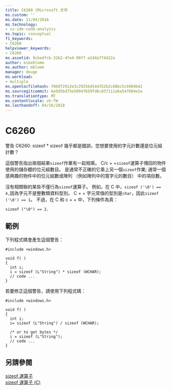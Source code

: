 ```yaml
---
title: C6260 |Microsoft 文件
ms.custom: ''
ms.date: 11/04/2016
ms.technology:
- vs-ide-code-analysis
ms.topic: conceptual
f1_keywords:
- C6260
helpviewer_keywords:
- C6260
ms.assetid: 9cbedfcb-32b2-4fe4-99f7-a2d4a7f4422a
author: mikeblome
ms.author: mblome
manager: douge
ms.workload:
- multiple
ms.openlocfilehash: f06072912e3c29256d544352b2c88bc5c6904b42
ms.sourcegitcommit: 6a9d5bd75e50947659fd6c837111a6a547884e2a
ms.translationtype: MT
ms.contentlocale: zh-TW
ms.lasthandoff: 04/16/2018
---
```

# <a name="c6260"></a>C6260
警告 C6260: sizeof * sizeof 幾乎都是錯誤，您想要使用的字元計數還是位元組計數？  
  
 這個警告指出兩個結果`sizeof`作業有一起相乘。 C/c + +`sizeof`運算子傳回的物件使用的儲存體的位元組數目。 是通常不正確的它乘上另一個`sizeof`作業; 通常一個感興趣的物件中的位元組數或陣列 （例如陣列中的寬字元的數目） 中的項目數。  
  
 沒有相關聯的某些不僅行為`sizeof`運算子。 例如，在 C 中，`sizeof ('\0') == 4,`因為字元不是整數類資料型別。 C + + 字元常值的型別是`char`，因此`sizeof ('\0') == 1`。 不過，在 C 和 c + + 中，下列條件為真：  
  
```  
sizeof ("\0") == 2.   
```  
  
## <a name="example"></a>範例  
 下列程式碼會產生這個警告：  
  
```  
#include <windows.h>  
  
void f( )  
{  
  int i;  
  i = sizeof (L"String") * sizeof (WCHAR);  
  // code ...  
}  
```  
  
 若要修正這個警告，請使用下列程式碼：  
  
```  
#include <windows.h>  
  
void f( )  
{  
  int i;  
  i= sizeof (L"String") / sizeof (WCHAR);  
  
  /* or to get bytes */  
  i = sizeof (L"String");  
  // code ...  
}  
```  
  
## <a name="see-also"></a>另請參閱  
 [sizeof 運算子](/cpp/cpp/sizeof-operator)   
 [sizeof 運算子 (C)](/cpp/c-language/sizeof-operator-c)